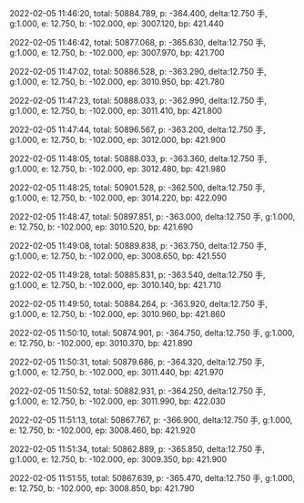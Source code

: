 2022-02-05 11:46:20, total: 50884.789, p: -364.400, delta:12.750 手, g:1.000, e: 12.750, b: -102.000, ep: 3007.120, bp: 421.440

2022-02-05 11:46:42, total: 50877.068, p: -365.630, delta:12.750 手, g:1.000, e: 12.750, b: -102.000, ep: 3007.970, bp: 421.700

2022-02-05 11:47:02, total: 50886.528, p: -363.290, delta:12.750 手, g:1.000, e: 12.750, b: -102.000, ep: 3010.950, bp: 421.780

2022-02-05 11:47:23, total: 50888.033, p: -362.990, delta:12.750 手, g:1.000, e: 12.750, b: -102.000, ep: 3011.410, bp: 421.800

2022-02-05 11:47:44, total: 50896.567, p: -363.200, delta:12.750 手, g:1.000, e: 12.750, b: -102.000, ep: 3012.000, bp: 421.900

2022-02-05 11:48:05, total: 50888.033, p: -363.360, delta:12.750 手, g:1.000, e: 12.750, b: -102.000, ep: 3012.480, bp: 421.980

2022-02-05 11:48:25, total: 50901.528, p: -362.500, delta:12.750 手, g:1.000, e: 12.750, b: -102.000, ep: 3014.220, bp: 422.090

2022-02-05 11:48:47, total: 50897.851, p: -363.000, delta:12.750 手, g:1.000, e: 12.750, b: -102.000, ep: 3010.520, bp: 421.690

2022-02-05 11:49:08, total: 50889.838, p: -363.750, delta:12.750 手, g:1.000, e: 12.750, b: -102.000, ep: 3008.650, bp: 421.550

2022-02-05 11:49:28, total: 50885.831, p: -363.540, delta:12.750 手, g:1.000, e: 12.750, b: -102.000, ep: 3010.140, bp: 421.710

2022-02-05 11:49:50, total: 50884.264, p: -363.920, delta:12.750 手, g:1.000, e: 12.750, b: -102.000, ep: 3010.960, bp: 421.860

2022-02-05 11:50:10, total: 50874.901, p: -364.750, delta:12.750 手, g:1.000, e: 12.750, b: -102.000, ep: 3010.370, bp: 421.890

2022-02-05 11:50:31, total: 50879.686, p: -364.320, delta:12.750 手, g:1.000, e: 12.750, b: -102.000, ep: 3011.440, bp: 421.970

2022-02-05 11:50:52, total: 50882.931, p: -364.250, delta:12.750 手, g:1.000, e: 12.750, b: -102.000, ep: 3011.990, bp: 422.030

2022-02-05 11:51:13, total: 50867.767, p: -366.900, delta:12.750 手, g:1.000, e: 12.750, b: -102.000, ep: 3008.460, bp: 421.920

2022-02-05 11:51:34, total: 50862.889, p: -365.850, delta:12.750 手, g:1.000, e: 12.750, b: -102.000, ep: 3009.350, bp: 421.900

2022-02-05 11:51:55, total: 50867.639, p: -365.470, delta:12.750 手, g:1.000, e: 12.750, b: -102.000, ep: 3008.850, bp: 421.790